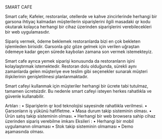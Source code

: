 SMART CAFE

Smart cafe; Kafeler, restoranlar, otellerde ve kahve zincirlerinde herhangi bir garsona ihtiyaç kalmadan müşterilerin siparişlerini ilgili masadaki qr kodu okutarak kolayca herhangi bir cihaz üzerinden siparişlerini verebilecekleri bir web uygulamasıdır.

Sipariş vermek, ödeme beklemek restoranlarda bizi en çok bekleten işlemleden birisidir. Garsonla göz göze gelmek için verilen uğraştan ödemeye kadar geçen sürede kaybolan zamana son vermek istemekteyiz.

Smart cafe ayrıca yemek siparişi konusunda da restoranların işini kolaylaştırmak istemektedir.  Restoran dolu olduğunda, sürekli aynı zamanlarda gelen müşteriye eve teslim gibi seçenekler sunarak müşteri ilişkilerinin genişletilmesi planlanmaktadır.

Smart cafeyi kullanmak için müşteriler herhangi bir ücrete tabi tutulmaz, tamamen ücretsizdir.  Bu nedenle smart cafeyi isteyen herkes rahatlıkla ve güvenle kullanabilir.

Artıları :
•	Siparişlerin qr kod teknolojisi sayesinde rahatlıkla verilmesi.
•	Garsonların iş yükünü hafifletme.
•	Masa durum takip sisteminin olması.
•	Ürün satış takip sisteminin olması.
•	Herhangi bir web browsera sahip cihaz üzerinden sipariş verebilme imkanı
Eksileri :
•	Herhangi bir mobil uygulamanın olmaması
•	Stok takip sisteminin olmaması
•	Demo aşamasında olması.